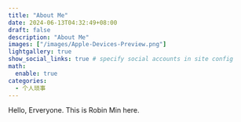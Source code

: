 ```yaml
---
title: "About Me"
date: 2024-06-13T04:32:49+08:00
draft: false
description: "About Me"
images: ["/images/Apple-Devices-Preview.png"]
lightgallery: true
show_social_links: true # specify social accounts in site config
math:
  enable: true
categories:
  - 个人琐事
---
```


Hello, Erveryone. This is Robin Min here.
